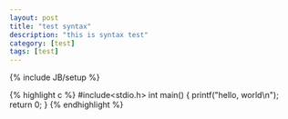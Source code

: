 ```yaml
---
layout: post
title: "test syntax"
description: "this is syntax test"
category: [test] 
tags: [test]
---
```

{% include JB/setup %}

{% highlight c %}
#include<stdio.h>
int main()
{
    printf("hello, world\n");
    return 0;
}
{% endhighlight %}
